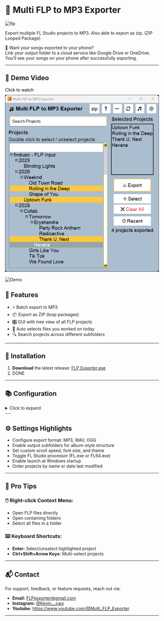 # 🎵 Multi FLP to MP3 Exporter

<img src="https://www.image-line.com/static/assets/nav-logo-fruit.41db863.png" alt="flp" width="50"/>

Export multiple FL Studio projects to MP3. Also able to export as zip. (ZIP Looped Package)

📱 Want your songs exported to your phone?  
Link your output folder to a cloud service like Google Drive or OneDrive. You'll see your songs on your phone after successfully exporting.

---
## 🎥 Demo Video

<a href="https://youtu.be/J0iidtn3s28" style="color:black; text-decoration:none;" target="_blank">
  Click to watch<br>
  <img src="https://raw.githubusercontent.com/Kevin-cwx/Multi-FLP-to-MP3-Exporter/main/Media/Images/FLP%20Exporter%20Main%20Window.jpg" alt="FLP Exporter Demo" style="max-width:100%; height:auto; margin-top:8px;" />
</a>

![Demo](https://raw.githubusercontent.com/Kevin-cwx/Multi-FLP-to-MP3-Exporter/main/Media/Images/Gif%20Demo%201.gif)


## 🧩 Features

- ⚡ Batch export to MP3
- 📦 Export as ZIP (loop packages)
- 🎛️ GUI with tree view of all FLP projects
- 📅 Auto selects files you worked on today
- 🔍 Search projects across different subfolders

---

## 🚀 Installation

1. **Download** the latest release: [FLP Exporter.exe](https://github.com/Kevin-cwx/Multi-FLP-to-MP3-Exporter/raw/main/dist/Download/FLP%20Exporter.exe)  
2. DONE


---

## 📚 Configuration
<details>
<summary>Click to expand</summary>

<br>

1. Launch the app  
2. On first run:  
   - Set your **FLP folder**  
     - Where all your FLP files are stored. Add the top folder.  
   - Set **output folder**  
     - Where you want your songs to be exported to.  
   - Locate **FL Studio installation**  
     Example: `"C:\Program Files\Image-Line\FL Studio 21\"`  
3. Select desired projects from the left panel  
4. Click `Export` — your MP3s will be rendered to your output folder  

</details>
---

## ⚙️ Settings Highlights

- Configure export format: MP3, WAV, OGG
- Enable output subfolders for album-style structure
- Set custom scroll speed, font size, and theme
- Toggle FL Studio processor (FL.exe or FL64.exe)
- Enable launch at Windows startup
- Order projects by name or date last modified

---
## 🧠 Pro Tips

### 🖱️ Right-click Context Menu:

- Open FLP files directly  
- Open containing folders  
- Select all files in a folder  

### ⌨️ Keyboard Shortcuts:

- **Enter:** Select/unselect highlighted project  
- **Ctrl+Shift+Arrow Keys:** Multi-select projects  


---
## 📬 Contact

For support, feedback, or feature requests, reach out via:

- **Email:** FLPexporter@gmail.com
- **Instagram:** [@Kevin._.cwx](https://www.instagram.com/Kevin._.cwx)
- **Youtube:** https://www.youtube.com/@Multi_FLP_Exporter
---
